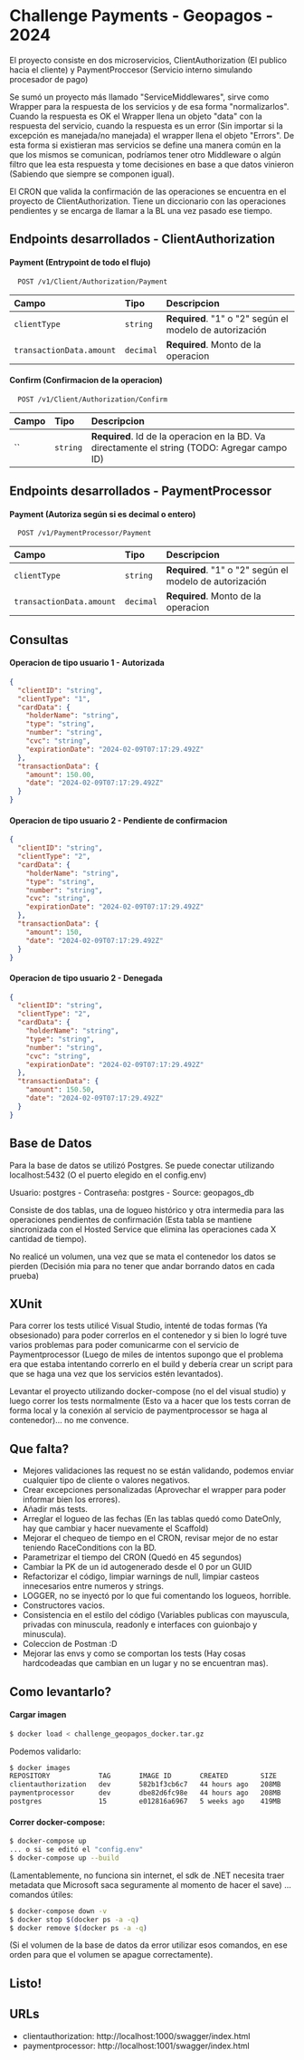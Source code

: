 
# Challenge Payments - Geopagos - 2024

El proyecto consiste en dos microservicios, ClientAuthorization (El publico hacia el cliente) y PaymentProccesor (Servicio interno simulando procesador de pago)

Se sumó un proyecto más llamado "ServiceMiddlewares", sirve como Wrapper para la respuesta de los servicios y de esa forma "normalizarlos". Cuando la respuesta es OK el Wrapper llena un objeto "data" con la respuesta del servicio, cuando la respuesta es un error (Sin importar si la excepción es manejada/no manejada) el wrapper llena el objeto "Errors". De esta forma si existieran mas servicios se define una manera común en la que los mismos se comunican, podríamos tener otro Middleware o algún filtro que lea esta respuesta y tome decisiones en base a que datos vinieron (Sabiendo que siempre se componen igual).

El CRON que valida la confirmación de las operaciones se encuentra en el proyecto de ClientAuthorization. Tiene un diccionario con las operaciones pendientes y se encarga de llamar a la BL una vez pasado ese tiempo.
## Endpoints desarrollados -  ClientAuthorization

#### Payment (Entrypoint de todo el flujo)

```http
  POST /v1/Client/Authorization/Payment
```

| Campo | Tipo     | Descripcion                |
| :-------- | :------- | :------------------------- |
| `clientType` | `string` | **Required**. "1" o "2" según el modelo de autorización|
| `transactionData.amount` | `decimal` | **Required**. Monto de la operacion|

#### Confirm (Confirmacion de la operacion)

```http
  POST /v1/Client/Authorization/Confirm
```

| Campo | Tipo     | Descripcion                |
| :-------- | :------- | :------------------------- |
| `` | `string` | **Required**. Id de la operacion en la BD. Va directamente el string (TODO: Agregar campo ID) |

## Endpoints desarrollados -  PaymentProcessor

#### Payment (Autoriza según si es decimal o entero)

```http
  POST /v1/PaymentProcessor/Payment
```

| Campo | Tipo     | Descripcion                |
| :-------- | :------- | :------------------------- |
| `clientType` | `string` | **Required**. "1" o "2" según el modelo de autorización|
| `transactionData.amount` | `decimal` | **Required**. Monto de la operacion|

## Consultas
#### Operacion de tipo usuario 1 - Autorizada
```json
{
  "clientID": "string",
  "clientType": "1",
  "cardData": {
    "holderName": "string",
    "type": "string",
    "number": "string",
    "cvc": "string",
    "expirationDate": "2024-02-09T07:17:29.492Z"
  },
  "transactionData": {
    "amount": 150.00,
    "date": "2024-02-09T07:17:29.492Z"
  }
}
```
#### Operacion de tipo usuario 2 - Pendiente de confirmacion
```json
{
  "clientID": "string",
  "clientType": "2",
  "cardData": {
    "holderName": "string",
    "type": "string",
    "number": "string",
    "cvc": "string",
    "expirationDate": "2024-02-09T07:17:29.492Z"
  },
  "transactionData": {
    "amount": 150,
    "date": "2024-02-09T07:17:29.492Z"
  }
}
```
#### Operacion de tipo usuario 2 - Denegada
```json
{
  "clientID": "string",
  "clientType": "2",
  "cardData": {
    "holderName": "string",
    "type": "string",
    "number": "string",
    "cvc": "string",
    "expirationDate": "2024-02-09T07:17:29.492Z"
  },
  "transactionData": {
    "amount": 150.50,
    "date": "2024-02-09T07:17:29.492Z"
  }
}
```



## Base de Datos

Para la base de datos se utilizó Postgres. Se puede conectar utilizando localhost:5432 (O el puerto elegido en el config.env)

Usuario: postgres - Contraseña: postgres - Source: geopagos_db

Consiste de dos tablas, una de logueo histórico y otra intermedia para las operaciones pendientes de confirmación (Esta tabla se mantiene sincronizada con el Hosted Service que elimina las operaciones cada X cantidad de tiempo).

No realicé un volumen, una vez que se mata el contenedor los datos se pierden (Decisión mia para no tener que andar borrando datos en cada prueba)

## XUnit

Para correr los tests utilicé Visual Studio, intenté de todas formas (Ya obsesionado) para poder correrlos en el contenedor y si bien lo logré tuve varios problemas para poder comunicarme con el servicio de Paymentprocessor (Luego de miles de intentos supongo que el problema era que estaba intentando correrlo en el build y debería crear un script para que se haga una vez que los servicios estén levantados).

Levantar el proyecto utilizando docker-compose (no el del visual studio) y luego correr los tests normalmente (Esto va a hacer que los tests corran de forma local y la conexión al servicio de paymentprocessor se haga al contenedor)... no me convence.

## Que falta?

- Mejores validaciones las request no se están validando, podemos enviar cualquier tipo de cliente o valores negativos.
- Crear excepciones personalizadas (Aprovechar el wrapper para poder informar bien los errores).
- Añadir más tests.
- Arreglar el logueo de las fechas (En las tablas quedó como DateOnly, hay que cambiar y hacer nuevamente el Scaffold)
- Mejorar el chequeo de tiempo en el CRON, revisar mejor de no estar teniendo RaceConditions con la BD.
- Parametrizar el tiempo del CRON (Quedó en 45 segundos)
- Cambiar la PK de un id autogenerado desde el 0 por un GUID 
- Refactorizar el código, limpiar warnings de null, limpiar casteos innecesarios entre numeros y strings.
- LOGGER, no se inyectó por lo que fui comentando los logueos, horrible.
- Constructores vacios.
- Consistencia en el estilo del código (Variables publicas con mayuscula, privadas con minuscula, readonly e interfaces con guionbajo y minuscula).
- Coleccion de Postman :D 
- Mejorar las envs y como se comportan los tests (Hay cosas hardcodeadas que cambian en un lugar y no se encuentran mas).
## Como levantarlo?

#### Cargar imagen

```bash
$ docker load < challenge_geopagos_docker.tar.gz
```

Podemos validarlo:

```bash
$ docker images
REPOSITORY            TAG       IMAGE ID       CREATED        SIZE
clientauthorization   dev       582b1f3cb6c7   44 hours ago   208MB
paymentprocessor      dev       dbe82d6fc98e   44 hours ago   208MB
postgres              15        e012816a6967   5 weeks ago    419MB
```

#### Correr docker-compose:
```bash
$ docker-compose up
... o si se editó el "config.env"
$ docker-compose up --build
```
(Lamentablemente, no funciona sin internet, el sdk de .NET necesita traer metadata que Microsoft saca seguramente al momento de hacer el save)
... comandos útiles:
```bash
$ docker-compose down -v
$ docker stop $(docker ps -a -q)
$ docker remove $(docker ps -a -q)
```
(Si el volumen de la base de datos da error <pasa cuando se baja y sube varias veces> utilizar esos comandos, en ese orden para que el volumen se apague correctamente).
## Listo!

## URLs 
- clientauthorization: http://localhost:1000/swagger/index.html
- paymentprocessor: http://localhost:1001/swagger/index.html
#
